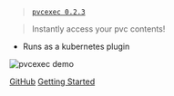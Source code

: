 <!-- _coverpage.md -->

> [`pvcexec 0.2.3`](https://github.com/kubextender/pvcexec/releases/latest)

> Instantly access your pvc contents!

- Runs as a kubernetes plugin

![pvcexec demo](/_media/screencast.svg ':size=1000')

[GitHub](https://github.com/kubextender/pvcexec/)
[Getting Started](#getting-started)

